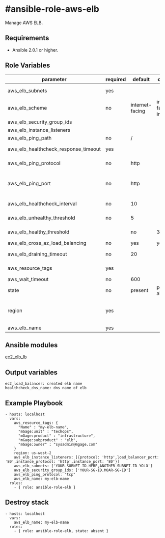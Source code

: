 #ansible-role-aws-elb
=========

Manage AWS ELB.

Requirements
------------

- Ansible 2.0.1 or higher.

Role Variables
--------------

| parameter             | required | default | choices | comments |
| --------------------- | -------- | ------- | -------- |-------- |
| aws_elb_subnets | yes| | | A list of VPC subnets to use when creating ELB. Zones should be empty if using this. |
| aws_elb_scheme| no| internet-facing | internet-facing, internal|The scheme to use when creating the ELB. For a private VPC-visible ELB use 'internal'. |
| aws_elb_security_group_ids| | | |A list of security groups to apply to the elb |
| aws_elb_instance_listeners| | | | List of ports/protocols for this ELB to listen on (see [vars](defaults/main.yml)| 
| aws_elb_ping_path| no | / | |The destination for the HTTP or HTTPS request. | 
| aws_elb_healthcheck_response_timeout|yes | | | The amount of time to wait when receiving a response from the health check, in seconds.| 
| aws_elb_ping_protocol | no| http| | The protocol to use to connect with the instance. Ping protocols: TCP, HTTP, HTTPS, and SSL|
| aws_elb_ping_port | no| http| | The port to use to connect with the instance, as a protocol:port pair. If the load balancer fails to connect with the instance at the specified port within the configured response timeout period, the instance is considered unhealthy.|
| aws_elb_healthcheck_interval| no | 10 | |The amount of time between health checks of an individual instance, in seconds. | 
| aws_elb_unhealthy_threshold| no | 5 | |The number of consecutive failed health checks that must occur before declaring an EC2 instance unhealthy. | 
| aws_elb_healthy_threshold | | no | 3| The number of consecutive successful health checks that must occur before declaring an EC2 instance healthy.| 
| aws_elb_cross_az_load_balancing| no | yes|yes, no | Distribute load across all configured Availability Zones | 
| aws_elb_draining_timeout| no |20 | | Wait a specified timeout allowing connections to drain before terminating an instance| 
| aws_resource_tags  | yes  |   | | a hash/dictionary of tags to add to the new instance or for starting/stopping instance by tag; '{"key":"value"}'|
| aws_wait_timeout | no | 600 | |  how long before wait gives up, in seconds | 
| state |  no |  present |present, absent| create or destroy elb  |
| region |  yes |   || The AWS region to use. Must be specified if ec2_url is not used. If not specified then the value of the EC2_REGION environment variable, if any, is used. See http://docs.aws.amazon.com/general/latest/gr/rande.html#ec2_region  |
| aws_elb_name | yes | | | elb name |


Ansible modules
--------------
[ec2_elb_lb](http://docs.ansible.com/ansible/ec2_elb_lb_module.html)


Output variables
--------------
    ec2_load_balancer: created elb name 
    healthcheck_dns_name: dns name of elb

Example Playbook
----------------

   
    - hosts: localhost
      vars:
        aws_resource_tags: {
          "Name" : "my-elb-name",
          "mGage:unit" : "techops",
          "mGage:product" : "infrastructure",
          "mGage:subproduct" : "elb",
          "mGage:owner" : "sysadmin@mgage.com"
        }
        region: us-west-2
        aws_elb_instance_listeners: [{protocol: 'http',load_balancer_port: '80',instance_protocol: 'http',instance_port: '80'}]
        aws_elb_subnets: ['YOUR-SUBNET-ID-HERE,ANOTHER-SUBNET-ID-YOLO']
        aws_elb_security_group_ids: ['YOUR-SG-ID,MOAR-SG-ID']
        aws_elb_ping_protocol: "tcp"
        aws_elb_name: my-elb-name
      roles:
        - { role: ansible-role-elb }
       
        
Destroy stack
----------------


    - hosts: localhost
      vars:
        aws_elb_name: my-elb-name
      roles:
        - { role: ansible-role-elb, state: absent }
